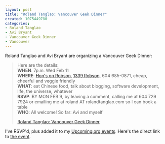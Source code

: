 ```yaml
--- 
layout: post
title: "Roland Tanglao: Vancouver Geek Dinner"
created: 1075449780
categories: 
- Roland Tanglao
- Avi Bryant
- Vancouver Geek Dinner
- Vancouver
---
```

<p>Roland Tanglao and Avi Bryant are organizing a Vancouver Geek Dinner:</p>

<blockquote>
<p>Here are the details:<br />
<strong>WHEN</strong>: 7p.m. Wed Feb 11<br />
<strong>WHERE</strong>: <a href="http://www.shinnova.com/hons_on_robson/">Hon's on Robson</a>, <a href="http://ca.maps.yahoo.com/maps_result?ed=GOaiFOp_0ToHiHmmlqssfWE6i2M-&csz=vancouver%2C+bc&country=ca">1339 Robson</a>, 604 685-0871, cheap, cheerful and veggie friendly<br />
<strong>WHAT</strong>: eat Chinese food, talk about blogging, software development, life, the universe, whatever<br />
<strong>RSVP</strong>: BY MON FEB 9, by leaving a comment, calling me at 604 729 7924 or emailing me at roland AT rolandtanglao.com so I can book a 
table<br />
<strong>WHO</strong>: All welcome! So far: Avi and myself</p>
<p><a href="http://www.rolandTanglao.com/2004/01/29.html#a6277">Roland Tanglao: Vancouver Geek Dinner</a></p>
</blockquote>

<p>I've RSVP'd, plus added it to my <a href="">Upcoming.org events</a>. Here's the direct link to <a href="http://upcoming.org/event/3116/">the event</a>.</p>
